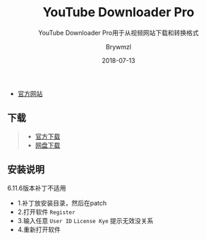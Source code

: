 ﻿---
layout:     post
title:      YouTube Downloader Pro
subtitle:   YouTube Downloader Pro用于从视频网站下载和转换格式
date:       2018-07-13
author:     Brywmzl
header-img: img/YoutubeDownloadPro/header.jpg
catalog: true
tags:
    - Download
---

* [官方网站](http://www.youtubedownloaderpro.com/)  


## 下载
>- [官方下载](http://www.jerrysoftware.com/)
>- [网盘下载](https://pan.baidu.com/s/1_hy9Dk9FTAcY_xPXzjVCug)  

## 安装说明
6.11.6版本补丁不适用
* 1.补丁放安装目录，然后在patch
* 2.打开软件 `Register`
* 3.输入任意 `User ID` `License Kye` 提示无效没关系
* 4.重新打开软件
